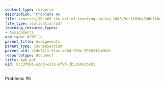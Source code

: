 ```yaml
---
content_type: resource
description: 'Problems #6'
file: /courses/18-s66-the-art-of-counting-spring-2003/9cc3f09ba3dde138af8f3b58505cb881_hw6.pdf
file_type: application/pdf
learning_resource_types:
- Assignments
ocw_type: OCWFile
parent_title: Assignments
parent_type: CourseSection
parent_uid: a2de7411-91ac-ed8d-989e-5900315a26d8
resourcetype: Document
title: hw6.pdf
uid: 9cc3f09b-a3dd-e138-af8f-3b58505cb881
---
```

Problems #6